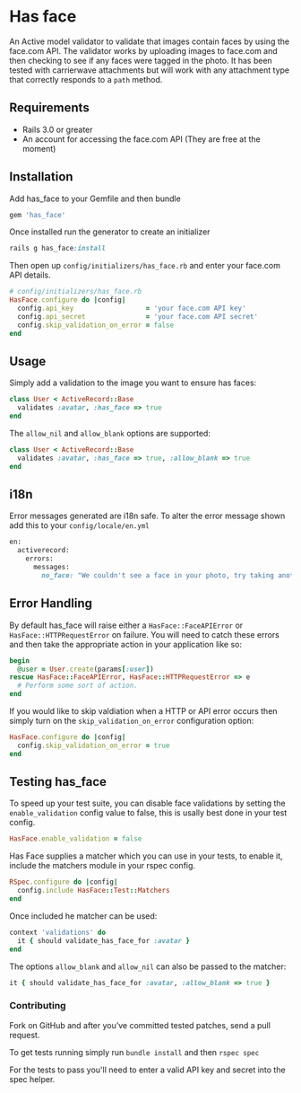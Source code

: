 # Has face
An Active model validator to validate that images contain faces by
using the face.com API. The validator works by uploading images to
face.com and then checking to see if any faces were tagged in the photo.
It has been tested with carrierwave attachments but will work with any
attachment type that correctly responds to a `path` method.

## Requirements
- Rails 3.0 or greater
- An account for accessing the face.com API (They are free at the moment)

## Installation
Add has_face to your Gemfile and then bundle

``` ruby
gem 'has_face'
```

Once installed run the generator to create an initializer

``` ruby
rails g has_face:install
```

Then open up `config/initializers/has_face.rb` and enter your face.com
API details.

``` ruby
# config/initializers/has_face.rb
HasFace.configure do |config|
  config.api_key                  = 'your face.com API key'
  config.api_secret               = 'your face.com API secret'
  config.skip_validation_on_error = false
end
```

## Usage

Simply add a validation to the image you want to ensure has faces:

``` ruby
class User < ActiveRecord::Base
  validates :avatar, :has_face => true
end
```

The `allow_nil` and `allow_blank` options are supported:

``` ruby
class User < ActiveRecord::Base
  validates :avatar, :has_face => true, :allow_blank => true
end
```

## i18n

Error messages generated are i18n safe. To alter the error message shown
add this to your `config/locale/en.yml`

``` ruby
en:
  activerecord:
    errors:
      messages:
        no_face: "We couldn't see a face in your photo, try taking another one."
```


## Error Handling

By default has_face will raise either a `HasFace::FaceAPIError` or
`HasFace::HTTPRequestError` on failure. You will need to catch these
errors and then take the appropriate action in your application like so:

``` ruby
begin
  @user = User.create(params[:user])
rescue HasFace::FaceAPIError, HasFace::HTTPRequestError => e
  # Perform some sort of action.
end
```

If you would like to skip valdiation when a HTTP or API error occurs
then simply turn on the `skip_validation_on_error` configuration option:

``` ruby
HasFace.configure do |config|
  config.skip_validation_on_error = true
end
```

## Testing has_face

To speed up your test suite, you can disable face validations by setting the
`enable_validation` config value to false, this is usally best done in
your test config.

``` ruby
HasFace.enable_validation = false
```

Has Face supplies a matcher which you can use in your tests, to
enable it, include the matchers module in your rspec config.

``` ruby
RSpec.configure do |config|
  config.include HasFace::Test::Matchers
end
```


Once included he matcher can be used:

``` ruby
context 'validations' do
  it { should validate_has_face_for :avatar }
end
```

The options `allow_blank` and `allow_nil` can also be passed to the matcher:

``` ruby
it { should validate_has_face_for :avatar, :allow_blank => true }
```

### Contributing

Fork on GitHub and after you’ve committed tested patches, send a pull request.

To get tests running simply run `bundle install` and then `rspec spec`

For the tests to pass you'll need to enter a valid API key and
secret into the spec helper.

